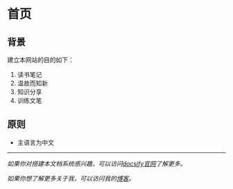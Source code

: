 # 首页

## 背景

建立本网站的目的如下：

1. 读书笔记
2. 温故而知新
3. 知识分享
4. 训练文笔




## 原则


- 主语言为中文



------

*如果你对搭建本文档系统感兴趣，可以访问[docsify官网](https://docsify.js.org/#/)了解更多。*

*如果你想了解更多关于我，可以访问我的[博客](https://xlog.vip.cpolar.cn)。*



